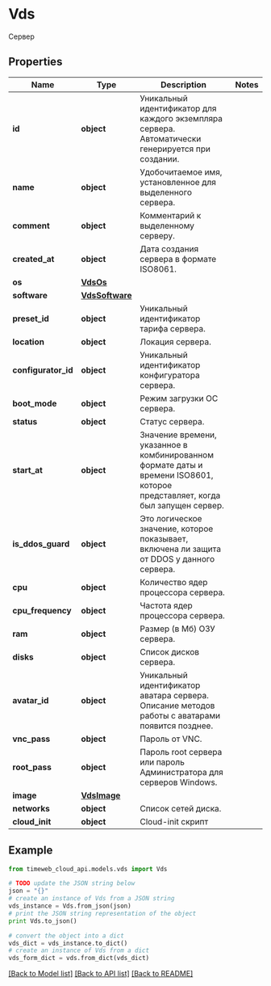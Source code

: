 # Vds

Сервер

## Properties
Name | Type | Description | Notes
------------ | ------------- | ------------- | -------------
**id** | **object** | Уникальный идентификатор для каждого экземпляра сервера. Автоматически генерируется при создании. | 
**name** | **object** | Удобочитаемое имя, установленное для выделенного сервера. | 
**comment** | **object** | Комментарий к выделенному серверу. | 
**created_at** | **object** | Дата создания сервера в формате ISO8061. | 
**os** | [**VdsOs**](VdsOs.md) |  | 
**software** | [**VdsSoftware**](VdsSoftware.md) |  | 
**preset_id** | **object** | Уникальный идентификатор тарифа сервера. | 
**location** | **object** | Локация сервера. | 
**configurator_id** | **object** | Уникальный идентификатор конфигуратора сервера. | 
**boot_mode** | **object** | Режим загрузки ОС сервера. | 
**status** | **object** | Статус сервера. | 
**start_at** | **object** | Значение времени, указанное в комбинированном формате даты и времени ISO8601, которое представляет, когда был запущен сервер. | 
**is_ddos_guard** | **object** | Это логическое значение, которое показывает, включена ли защита от DDOS у данного сервера. | 
**cpu** | **object** | Количество ядер процессора сервера. | 
**cpu_frequency** | **object** | Частота ядер процессора сервера. | 
**ram** | **object** | Размер (в Мб) ОЗУ сервера. | 
**disks** | **object** | Список дисков сервера. | 
**avatar_id** | **object** | Уникальный идентификатор аватара сервера. Описание методов работы с аватарами появится позднее. | 
**vnc_pass** | **object** | Пароль от VNC. | 
**root_pass** | **object** | Пароль root сервера или пароль Администратора для серверов Windows. | 
**image** | [**VdsImage**](VdsImage.md) |  | 
**networks** | **object** | Список сетей диска. | 
**cloud_init** | **object** | Cloud-init скрипт | 

## Example

```python
from timeweb_cloud_api.models.vds import Vds

# TODO update the JSON string below
json = "{}"
# create an instance of Vds from a JSON string
vds_instance = Vds.from_json(json)
# print the JSON string representation of the object
print Vds.to_json()

# convert the object into a dict
vds_dict = vds_instance.to_dict()
# create an instance of Vds from a dict
vds_form_dict = vds.from_dict(vds_dict)
```
[[Back to Model list]](../README.md#documentation-for-models) [[Back to API list]](../README.md#documentation-for-api-endpoints) [[Back to README]](../README.md)


